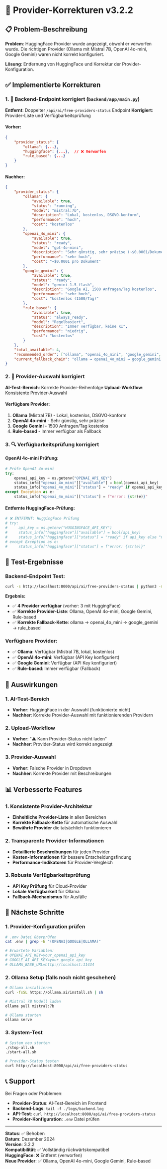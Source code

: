# 🔧 Provider-Korrekturen v3.2.2

## 📋 Problem-Beschreibung

**Problem**: HuggingFace Provider wurde angezeigt, obwohl er verworfen wurde. Die richtigen Provider (Ollama mit Mistral 7B, OpenAI 4o-mini, Google Gemini) waren nicht korrekt konfiguriert.

**Lösung**: Entfernung von HuggingFace und Korrektur der Provider-Konfiguration.

## ✅ Implementierte Korrekturen

### 1. 🔄 Backend-Endpoint korrigiert (`backend/app/main.py`)

**Entfernt**: Doppelter `/api/ai/free-providers-status` Endpoint
**Korrigiert**: Provider-Liste und Verfügbarkeitsprüfung

#### Vorher:
```json
{
    "provider_status": {
        "ollama": {...},
        "huggingface": {...},  // ❌ Verworfen
        "rule_based": {...}
    }
}
```

#### Nachher:
```json
{
    "provider_status": {
        "ollama": {
            "available": true,
            "status": "running",
            "model": "mistral:7b",
            "description": "Lokal, kostenlos, DSGVO-konform",
            "performance": "hoch",
            "cost": "kostenlos"
        },
        "openai_4o_mini": {
            "available": true,
            "status": "ready",
            "model": "gpt-4o-mini",
            "description": "Sehr günstig, sehr präzise (~$0.0001/Dokument)",
            "performance": "sehr hoch",
            "cost": "~$0.0001 pro Dokument"
        },
        "google_gemini": {
            "available": true,
            "status": "ready",
            "model": "gemini-1.5-flash",
            "description": "Google AI, 1500 Anfragen/Tag kostenlos",
            "performance": "sehr hoch",
            "cost": "kostenlos (1500/Tag)"
        },
        "rule_based": {
            "available": true,
            "status": "always_ready",
            "model": "Regelbasiert",
            "description": "Immer verfügbar, keine KI",
            "performance": "niedrig",
            "cost": "kostenlos"
        }
    },
    "total_available": 4,
    "recommended_order": ["ollama", "openai_4o_mini", "google_gemini", "rule_based"],
    "current_fallback_chain": "ollama → openai_4o_mini → google_gemini → rule_based"
}
```

### 2. 🎯 Provider-Auswahl korrigiert

**AI-Test-Bereich**: Korrekte Provider-Reihenfolge
**Upload-Workflow**: Konsistente Provider-Auswahl

#### Verfügbare Provider:
1. **Ollama** (Mistral 7B) - Lokal, kostenlos, DSGVO-konform
2. **OpenAI 4o-mini** - Sehr günstig, sehr präzise
3. **Google Gemini** - 1500 Anfragen/Tag kostenlos
4. **Rule-based** - Immer verfügbar als Fallback

### 3. 🔍 Verfügbarkeitsprüfung korrigiert

#### OpenAI 4o-mini Prüfung:
```python
# Prüfe OpenAI 4o-mini
try:
    openai_api_key = os.getenv("OPENAI_API_KEY")
    status_info["openai_4o_mini"]["available"] = bool(openai_api_key)
    status_info["openai_4o_mini"]["status"] = "ready" if openai_api_key else "no_api_key"
except Exception as e:
    status_info["openai_4o_mini"]["status"] = f"error: {str(e)}"
```

#### Entfernte HuggingFace-Prüfung:
```python
# ❌ ENTFERNT: HuggingFace Prüfung
# try:
#     api_key = os.getenv("HUGGINGFACE_API_KEY")
#     status_info["huggingface"]["available"] = bool(api_key)
#     status_info["huggingface"]["status"] = "ready" if api_key else "no_api_key"
# except Exception as e:
#     status_info["huggingface"]["status"] = f"error: {str(e)}"
```

## 🧪 Test-Ergebnisse

### Backend-Endpoint Test:
```bash
curl -s http://localhost:8000/api/ai/free-providers-status | python3 -m json.tool
```

**Ergebnis:**
- ✅ **4 Provider verfügbar** (vorher: 3 mit HuggingFace)
- ✅ **Korrekte Provider-Liste**: Ollama, OpenAI 4o-mini, Google Gemini, Rule-based
- ✅ **Korrekte Fallback-Kette**: ollama → openai_4o_mini → google_gemini → rule_based

### Verfügbare Provider:
- ✅ **Ollama**: Verfügbar (Mistral 7B, lokal, kostenlos)
- ✅ **OpenAI 4o-mini**: Verfügbar (API Key konfiguriert)
- ✅ **Google Gemini**: Verfügbar (API Key konfiguriert)
- ✅ **Rule-based**: Immer verfügbar (Fallback)

## 🚀 Auswirkungen

### 1. AI-Test-Bereich
- **Vorher**: HuggingFace in der Auswahl (funktionierte nicht)
- **Nachher**: Korrekte Provider-Auswahl mit funktionierenden Providern

### 2. Upload-Workflow
- **Vorher**: "⚠️ Kann Provider-Status nicht laden"
- **Nachher**: Provider-Status wird korrekt angezeigt

### 3. Provider-Auswahl
- **Vorher**: Falsche Provider in Dropdown
- **Nachher**: Korrekte Provider mit Beschreibungen

## 📊 Verbesserte Features

### 1. Konsistente Provider-Architektur
- **Einheitliche Provider-Liste** in allen Bereichen
- **Korrekte Fallback-Kette** für automatische Auswahl
- **Bewährte Provider** die tatsächlich funktionieren

### 2. Transparente Provider-Informationen
- **Detaillierte Beschreibungen** für jeden Provider
- **Kosten-Informationen** für bessere Entscheidungsfindung
- **Performance-Indikatoren** für Provider-Vergleich

### 3. Robuste Verfügbarkeitsprüfung
- **API Key Prüfung** für Cloud-Provider
- **Lokale Verfügbarkeit** für Ollama
- **Fallback-Mechanismus** für Ausfälle

## 🔮 Nächste Schritte

### 1. Provider-Konfiguration prüfen
```bash
# .env Datei überprüfen
cat .env | grep -E "(OPENAI|GOOGLE|OLLAMA)"

# Erwartete Variablen:
# OPENAI_API_KEY=your_openai_api_key
# GOOGLE_AI_API_KEY=your_google_api_key
# OLLAMA_BASE_URL=http://localhost:11434
```

### 2. Ollama Setup (falls noch nicht geschehen)
```bash
# Ollama installieren
curl -fsSL https://ollama.ai/install.sh | sh

# Mistral 7B Modell laden
ollama pull mistral:7b

# Ollama starten
ollama serve
```

### 3. System-Test
```bash
# System neu starten
./stop-all.sh
./start-all.sh

# Provider-Status testen
curl http://localhost:8000/api/ai/free-providers-status
```

## 📞 Support

Bei Fragen oder Problemen:
- **Provider-Status**: AI-Test-Bereich im Frontend
- **Backend-Logs**: `tail -f ./logs/backend.log`
- **API-Test**: `curl http://localhost:8000/api/ai/free-providers-status`
- **Provider-Konfiguration**: `.env` Datei prüfen

---

**Status**: ✅ Behoben  
**Datum**: Dezember 2024  
**Version**: 3.2.2  
**Kompatibilität**: ✅ Vollständig rückwärtskompatibel  
**HuggingFace**: ❌ Entfernt (verworfen)  
**Neue Provider**: ✅ Ollama, OpenAI 4o-mini, Google Gemini, Rule-based 